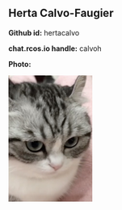 ## Herta Calvo-Faugier

**Github id:** hertacalvo

**chat.rcos.io handle:** calvoh

**Photo:**

<img src="images/komaru-cat.jpg" height="250"/>
